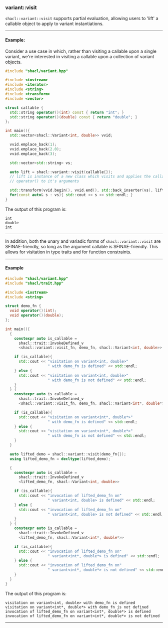 ### variant::visit

`shacl::variant::visit` supports partial evaluation, allowing users to 'lift' a
 callable object to apply to variant instantiations.

---------------

#### Example:

Consider a use case in which, rather than visiting a callable upon a single
variant, we're interested in visiting a callable upon a collection of variant
objects.

```cpp
#include "shacl/variant.hpp"

#include <iostream>
#include <iterator>
#include <string>
#include <transform>
#include <vector>

struct callable {
  std::string operator()(int) const { return "int"; }
  std::string operator()(double) const { return "double"; }
};

int main(){
  std::vector<shacl::Variant<int, double>> vvid;

  vvid.emplace_back(1);
  vvid.emplace_back(2.0);
  vvid.emplace_back(3);

  std::vector<std::string> vs;

  auto lift = shacl::variant::visit(callable{});
  // lift is instance of a new class which visits and applies the callable
  // operator() to it's arguments

  std::transform(vvid.begin(), vvid.end(), std::back_inserter(vs), lift);
  for(const auto& s : vs){ std::cout << s << std::endl; }
}
```

The output of this program is:

```
int
double
int
```

---------------------------

In addition, both the unary and variadic forms of `shacl::variant::visit` are
SFINAE-friendly, so long as the argument callable is SFINAE-friendly. This
allows for visitation in type traits and for function constraints.

------------------------------

#### Example

```cpp
#include "shacl/variant.hpp"
#include "shacl/trait.hpp"

#include <iostream>
#include <string>

struct demo_fn {
  void operator()(int);
  void operator()(double);
};

int main(){
  {
    constexpr auto is_callable =
      shacl::trait::InvokeDefined_v
      <shacl::variant::visit_fn, demo_fn, shacl::Variant<int, double>>

    if (is_callable){
      std::cout << "visitation on variant<int, double>"
                   " with demo_fn is defined" << std::endl;
    } else {
      std::cout << "visitation on variant<int, double>"
                   " with demo_fn is not defined" << std::endl;
    }
  } {
    constexpr auto is_callable =
      shacl::trait::InvokeDefined_v
      <shacl::variant::visit_fn, demo_fn, shacl::Variant<int*, double*>>

    if (is_callable){
      std::cout << "visitation on variant<int*, double*>"
                   " with demo_fn is defined" << std::endl;
    } else {
      std::cout << "visitation on variant<int*, double*>"
                   " with demo_fn is not defined" << std::endl;
    }
  }

  auto lifted_demo = shacl::variant::visit(demo_fn{});
  using lifted_demo_fn = decltype(lifted_demo);

  {
    constexpr auto is_callable =
      shacl::trait::InvokeDefined_v
      <lifted_demo_fn, shacl::Variant<int, double>>

    if (is_callable){
      std::cout << "invocation of lifted_demo_fn on"
                   " variant<int, double> is defined" << std::endl;
    } else {
      std::cout << "invocation of lifted_demo_fn on"
                   " variant<int, double> is not defined" << std::endl;
    }
  } {
    constexpr auto is_callable =
      shacl::trait::InvokeDefined_v
      <lifted_demo_fn, shacl::Variant<int*, double*>>

    if (is_callable){
      std::cout << "invocation of lifted_demo_fn on"
                   " variant<int*, double*> is defined" << std::endl;
    } else {
      std::cout << "invocation of lifted_demo_fn on"
                   " variant<int*, double*> is not defined" << std::endl;
    }
  }
}
```

The output of this program is:

```
visitation on variant<int, double> with demo_fn is defined
visitation on variant<int*, double*> with demo_fn is not defined
invocation of lifted_demo_fn on variant<int*, double*> is defined
invocation of lifted_demo_fn on variant<int*, double*> is not defined
```

------------------------------
